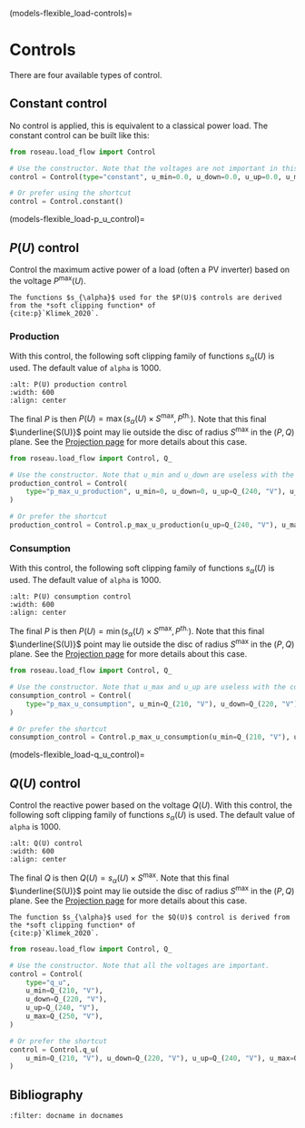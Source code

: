 (models-flexible_load-controls)=

# Controls

There are four available types of control.

## Constant control

No control is applied, this is equivalent to a classical power load. The constant control can be
built like this:

```python
from roseau.load_flow import Control

# Use the constructor. Note that the voltages are not important in this case.
control = Control(type="constant", u_min=0.0, u_down=0.0, u_up=0.0, u_max=0.0)

# Or prefer using the shortcut
control = Control.constant()
```

(models-flexible_load-p_u_control)=

## $P(U)$ control

Control the maximum active power of a load (often a PV inverter) based on the voltage $P^{\max}(U)$.

```{note}
The functions $s_{\alpha}$ used for the $P(U)$ controls are derived from the *soft clipping function* of
{cite:p}`Klimek_2020`.
```

### Production

With this control, the following soft clipping family of functions $s_{\alpha}(U)$ is used. The default value of
`alpha` is 1000.

```{image} /_static/Load/FlexibleLoad/Control_PU_Prod.svg
:alt: P(U) production control
:width: 600
:align: center
```

The final $P$ is then $P(U) = \max(s_{\alpha}(U) \times S^{\max}, P^{\mathrm{th.}})$. Note that this final
$\underline{S(U)}$ point may lie outside the disc of radius $S^{\max}$ in the $(P, Q)$ plane. See the
[Projection page](models-flexible_load-projections) for more details about this case.

```python
from roseau.load_flow import Control, Q_

# Use the constructor. Note that u_min and u_down are useless with the production control
production_control = Control(
    type="p_max_u_production", u_min=0, u_down=0, u_up=Q_(240, "V"), u_max=Q_(250, "V")
)

# Or prefer the shortcut
production_control = Control.p_max_u_production(u_up=Q_(240, "V"), u_max=Q_(250, "V"))
```

### Consumption

With this control, the following soft clipping family of functions $s_{\alpha}(U)$ is used. The default value of
`alpha` is 1000.

```{image} /_static/Load/FlexibleLoad/Control_PU_Cons.svg
:alt: P(U) consumption control
:width: 600
:align: center
```

The final $P$ is then $P(U) = \min(s_{\alpha}(U) \times S^{\max}, P^{\mathrm{th.}})$. Note that this final
$\underline{S(U)}$ point may lie outside the disc of radius $S^{\max}$ in the $(P, Q)$ plane. See the
[Projection page](models-flexible_load-projections) for more details about this case.

```python
from roseau.load_flow import Control, Q_

# Use the constructor. Note that u_max and u_up are useless with the consumption control
consumption_control = Control(
    type="p_max_u_consumption", u_min=Q_(210, "V"), u_down=Q_(220, "V"), u_up=0, u_max=0
)

# Or prefer the shortcut
consumption_control = Control.p_max_u_consumption(u_min=Q_(210, "V"), u_down=Q_(220, "V"))
```

(models-flexible_load-q_u_control)=

## $Q(U)$ control

Control the reactive power based on the voltage $Q(U)$. With this control, the following soft clipping family of
functions $s_{\alpha}(U)$ is used. The default value of `alpha` is 1000.

```{image} /_static/Load/FlexibleLoad/Control_QU.svg
:alt: Q(U) control
:width: 600
:align: center
```

The final $Q$ is then $Q(U) = s_{\alpha}(U) \times S^{\max}$. Note that this final $\underline{S(U)}$ point
may lie outside the disc of radius $S^{\max}$ in the $(P, Q)$ plane. See the
[Projection page](models-flexible_load-projections) for more details about this case.

```{note}
The function $s_{\alpha}$ used for the $Q(U)$ control is derived from the *soft clipping function* of
{cite:p}`Klimek_2020`.
```

```python
from roseau.load_flow import Control, Q_

# Use the constructor. Note that all the voltages are important.
control = Control(
    type="q_u",
    u_min=Q_(210, "V"),
    u_down=Q_(220, "V"),
    u_up=Q_(240, "V"),
    u_max=Q_(250, "V"),
)

# Or prefer the shortcut
control = Control.q_u(
    u_min=Q_(210, "V"), u_down=Q_(220, "V"), u_up=Q_(240, "V"), u_max=Q_(250, "V")
)
```

## Bibliography

```{bibliography}
:filter: docname in docnames
```
